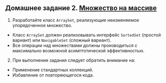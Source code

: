 ## Домашнее задание 2. [Множество на массиве](https://github.com/AlexeyShik/Java-Advanced/tree/main/java-advanced/java-solutions/info/kgeorgiy/ja/shik/arrayset)
1. Разработайте класс `ArraySet`, реализующие неизменяемое упорядоченное множество.  
* Класс `ArraySet` должен реализовывать интерфейс `SortedSet` (простой вариант) или `NavigableSet` (сложный вариант).  
* Все операции над множествами должны производиться с максимально возможной асимптотической эффективностью.  

2. При выполнении задания следует обратить внимание на:  
* Применение стандартных коллекций.  
* Избавление от повторяющегося кода.  
